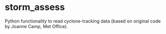 # storm_assess
Python functionality to read cyclone-tracking data (based on original code by Joanne Camp, Met Office).
